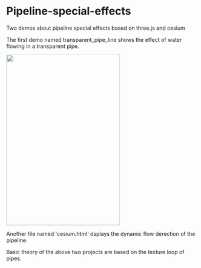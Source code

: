 # Pipeline-special-effects
Two demos about pipeline special effects based on three.js and cesium

The first demo named transparent_pipe_line shows the effect of water flowing in a transparent pipe.

<img src="" width="300" height="450"/>

Another file named 'cesium.html' dsplays the dynamic flow derection of the pipeline.

Basic theory of the above two projects are based on the texture loop of pipes. 

